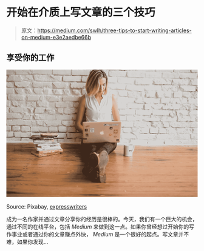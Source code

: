 # 开始在介质上写文章的三个技巧

> 原文：<https://medium.com/swlh/three-tips-to-start-writing-articles-on-medium-e3e2aedbe66b>

## 享受你的工作

![](img/ea3bf897a111e7178135e37a1f4804d5.png)

Source: Pixabay, [expresswriters](https://pixabay.com/users/expresswriters-11995773/?utm_source=link-attribution&utm_medium=referral&utm_campaign=image&utm_content=4081842)

成为一名作家并通过文章分享你的经历是很棒的。今天，我们有一个巨大的机会，通过不同的在线平台，包括 *Medium* 来做到这一点。如果你曾经想过开始你的写作事业或者通过你的文章赚点外快， *Medium* 是一个很好的起点。写文章并不难，如果你发现…